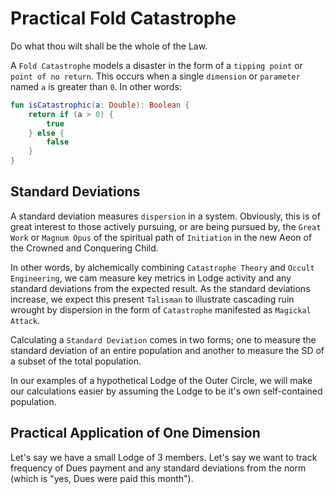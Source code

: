 # Practical Fold Catastrophe

Do what thou wilt shall be the whole of the Law.

A `Fold Catastrophe` models a disaster in the form of a `tipping point` or `point of no return`. This occurs when a 
single `dimension` or `parameter` named `a` is greater than `0`.  In other words:

```kotlin
fun isCatastrophic(a: Double): Boolean {
    return if (a > 0) {
        true
    } else {
        false
    }
}
```

## Standard Deviations

A standard deviation measures `dispersion` in a system.  Obviously, this is of great interest to those actively 
pursuing, or are being pursued by, the `Great Work` or `Magnum Opus` of the spiritual path of `Initiation` in the new 
Aeon of the Crowned and Conquering Child.

In other words, by alchemically combining `Catastrophe Theory` and `Occult Engineering`, we cam measure key metrics in 
Lodge activity and any standard deviations from the expected result.  As the standard deviations increase, we expect 
this present `Talisman` to illustrate cascading ruin wrought by dispersion in the form of `Catastrophe` manifested as 
`Magickal Attack`.

Calculating a `Standard Deviation` comes in two forms; one to measure the standard deviation of an entire population 
and another to measure the SD of a subset of the total population.

In our examples of a hypothetical Lodge of the Outer Circle, we will make our calculations easier by assuming the Lodge 
to be it's own self-contained population.

## Practical Application of One Dimension

Let's say we have a small Lodge of 3 members.  Let's say we want to track frequency of Dues payment and any standard 
deviations from the norm (which is "yes, Dues were paid this month").

